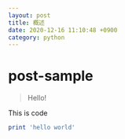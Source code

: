 ```yaml
---
layout: post
title: 概述
date: 2020-12-16 11:10:48 +0900
category: python
---
```

# post-sample
> Hello!

This is code
```ruby
print 'hello world'
```
